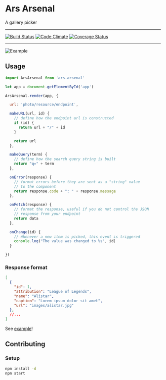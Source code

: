 # Ars Arsenal

A gallery picker

---

[![Build Status](https://travis-ci.org/vigetlabs/ars-arsenal.png?branch=master)](https://travis-ci.org/vigetlabs/ars-arsenal)
[![Code Climate](https://codeclimate.com/github/vigetlabs/ars-arsenal/badges/gpa.svg)](https://codeclimate.com/github/vigetlabs/ars-arsenal)
[![Coverage Status](https://coveralls.io/repos/vigetlabs/ars-arsenal/badge.png?branch=master)](https://coveralls.io/r/vigetlabs/ars-arsenal?branch=master)

---

![Example](http://f.cl.ly/items/2Z442e3B3o2D2k1j410I/ars.gif)

## Usage

```javascript
import ArsArsenal from 'ars-arsenal'

let app = document.getElementById('app')

ArsArsenal.render(app, {

  url: 'photo/resource/endpoint',

  makeURL(url, id) {
    // define how the endpoint url is constructed
    if (id) {
      return url + "/" + id
    }

    return url
  },

  makeQuery(term) {
    // define how the search query string is built
    return "q=" + term
  },

  onError(response) {
    // format errors before they are sent as a "string" value
    // to the component
    return response.code + ": " + response.message
  },

  onFetch(response) {
    // format the response, useful if you do not control the JSON
    // response from your endpoint
    return data
  },

  onChange(id) {
    // Whenever a new item is picked, this event is triggered
    console.log("The value was changed to %s", id)
  }

})
```

### Response format

```json
[
  {
    "id": 1,
    "attribution": "League of Legends",
    "name": "Alistar",
    "caption": "Lorem ipsum dolor sit amet",
    "url": "images/alistar.jpg"
  },
  //...
]
```

See [example](https://github.com/vigetlabs/ars-arsenal/tree/master/example)!


## Contributing

### Setup

```bash
npm install -d
npm start
```
